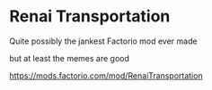 # Renai Transportation

Quite possibly the jankest Factorio mod ever made

but at least the memes are good

https://mods.factorio.com/mod/RenaiTransportation
